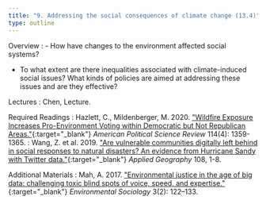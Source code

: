 ```yaml
---
title: "9. Addressing the social consequences of climate change (13.4)"
type: outline
---
```


Overview
: - How have changes to the environment affected social systems? 
  - To what extent are there inequalities associated with climate-induced social issues? What kinds of policies are aimed at addressing these issues and are they effective?

Lectures
: Chen, Lecture.

Required Readings
: Hazlett, C., Mildenberger, M. 2020. ["Wildfire Exposure Increases Pro-Environment Voting within Democratic but Not Republican Areas."](https://doi.org/10.1017/S0003055420000441){:target="_blank"} _American Political Science Review_ 114(4): 1359-1365.
: Wang, Z. et al. 2019. ["Are vulnerable communities digitally left behind in social responses to natural disasters? An evidence from Hurricane Sandy with Twitter data."](https://doi.org/10.1016/j.apgeog.2019.05.001){:target="_blank"} _Applied Geography_ 108, 1-8.

Additional Materials
: Mah, A. 2017. ["Environmental justice in the age of big data: challenging toxic blind spots of voice, speed, and expertise."](https://doi.org/10.1080/23251042.2016.1220849){:target="_blank"} _Environmental Sociology_ 3(2): 122–133.
